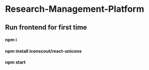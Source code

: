 # Research-Management-Platform

## Run frontend for first time
#### npm i
#### npm install iconscout/react-unicons
#### npm start
